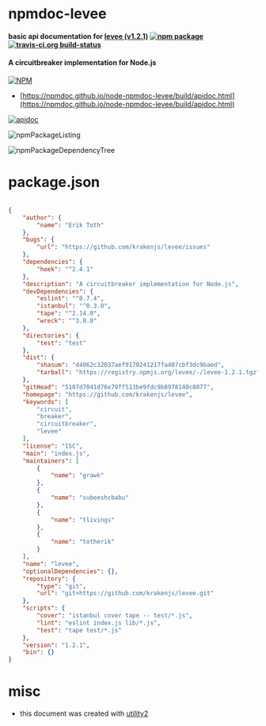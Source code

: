 # npmdoc-levee

#### basic api documentation for  [levee (v1.2.1)](https://github.com/krakenjs/levee)  [![npm package](https://img.shields.io/npm/v/npmdoc-levee.svg?style=flat-square)](https://www.npmjs.org/package/npmdoc-levee) [![travis-ci.org build-status](https://api.travis-ci.org/npmdoc/node-npmdoc-levee.svg)](https://travis-ci.org/npmdoc/node-npmdoc-levee)

#### A circuitbreaker implementation for Node.js

[![NPM](https://nodei.co/npm/levee.png?downloads=true&downloadRank=true&stars=true)](https://www.npmjs.com/package/levee)

- [https://npmdoc.github.io/node-npmdoc-levee/build/apidoc.html](https://npmdoc.github.io/node-npmdoc-levee/build/apidoc.html)

[![apidoc](https://npmdoc.github.io/node-npmdoc-levee/build/screenCapture.buildCi.browser.%252Ftmp%252Fbuild%252Fapidoc.html.png)](https://npmdoc.github.io/node-npmdoc-levee/build/apidoc.html)

![npmPackageListing](https://npmdoc.github.io/node-npmdoc-levee/build/screenCapture.npmPackageListing.svg)

![npmPackageDependencyTree](https://npmdoc.github.io/node-npmdoc-levee/build/screenCapture.npmPackageDependencyTree.svg)



# package.json

```json

{
    "author": {
        "name": "Erik Toth"
    },
    "bugs": {
        "url": "https://github.com/krakenjs/levee/issues"
    },
    "dependencies": {
        "hoek": "^2.4.1"
    },
    "description": "A circuitbreaker implementation for Node.js",
    "devDependencies": {
        "eslint": "^0.7.4",
        "istanbul": "^0.3.0",
        "tape": "^2.14.0",
        "wreck": "^3.0.0"
    },
    "directories": {
        "test": "test"
    },
    "dist": {
        "shasum": "d4862c32037aef9170241217fa407cbf3dc9baed",
        "tarball": "https://registry.npmjs.org/levee/-/levee-1.2.1.tgz"
    },
    "gitHead": "5107d7041d76e79ff513be9fdc9b8978140c8077",
    "homepage": "https://github.com/krakenjs/levee",
    "keywords": [
        "circuit",
        "breaker",
        "circuitbreaker",
        "levee"
    ],
    "license": "ISC",
    "main": "index.js",
    "maintainers": [
        {
            "name": "grawk"
        },
        {
            "name": "subeeshcbabu"
        },
        {
            "name": "tlivings"
        },
        {
            "name": "totherik"
        }
    ],
    "name": "levee",
    "optionalDependencies": {},
    "repository": {
        "type": "git",
        "url": "git+https://github.com/krakenjs/levee.git"
    },
    "scripts": {
        "cover": "istanbul cover tape -- test/*.js",
        "lint": "eslint index.js lib/*.js",
        "test": "tape test/*.js"
    },
    "version": "1.2.1",
    "bin": {}
}
```



# misc
- this document was created with [utility2](https://github.com/kaizhu256/node-utility2)
